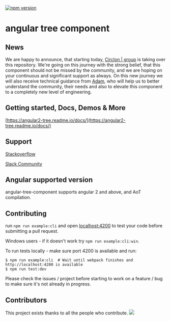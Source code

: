 [![npm version](https://badge.fury.io/js/angular-tree-component.svg)](https://badge.fury.io/js/angular-tree-component)

# angular tree component

## News

We are happy to announce, that starting today, [Circlon | group](https://circlon.de) is taking over this repository.
We're going on this journey with the strong belief, that this component should not be missed by the community, and we are hoping on your continuous and significant support as always.
On this new journey we will also receive technical guidance from [Adam](https://github.com/adamkleingit), who will help us to better understand the community, their needs and also to elevate this component to a completely new level of engineering.

## Getting started, Docs, Demos & More

[https://angular2-tree.readme.io/docs/](https://angular2-tree.readme.io/docs/)

## Support
[Stackoverflow](https://stackoverflow.com/questions/tagged/angular-tree-component)

[Slack Community](https://angular-tree-component.herokuapp.com/)

## Angular supported version

angular-tree-component supports angular 2 and above, and AoT compilation.

## Contributing

run `npm run example:cli` and open [localhost:4200](http://localhost:4200) to test your code before submitting a pull request.

Windows users - if it doesn't work try `npm run example:cli:win`.

To run tests locally - make sure port 4200 is available and run:

```
$ npm run example:cli  # Wait until webpack finishes and http://localhost:4200 is available
$ npm run test:dev
```

Please check the issues / project before starting to work on a feature / bug to make sure it's not already in progress.

## Contributors

This project exists thanks to all the people who contribute.
<a href="https://github.com/500tech/angular-tree-component/graphs/contributors"><img src="https://opencollective.com/angular-tree-component/contributors.svg?width=890&button=false" /></a>
